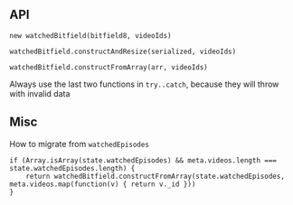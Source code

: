 ## API

`new watchedBitfield(bitfield8, videoIds)`

`watchedBitfield.constructAndResize(serialized, videoIds)`

`watchedBitfield.constructFromArray(arr, videoIds)`

Always use the last two functions in `try..catch`, because they will throw with invalid data


## Misc

How to migrate from `watchedEpisodes`

```
if (Array.isArray(state.watchedEpisodes) && meta.videos.length === state.watchedEpisodes.length) {
	return watchedBitfield.constructFromArray(state.watchedEpisodes, meta.videos.map(function(v) { return v._id }))
}
```